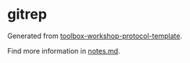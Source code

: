 # gitrep
Generated from [toolbox-workshop-protocol-template](https://github.com/pep-dortmund/toolbox-workshop-protocol-template).

Find more information in [notes.md](notes.md).
